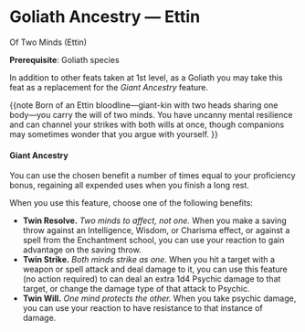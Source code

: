 # Goliath Ancestry — Ettin
Of Two Minds (Ettin)

**Prerequisite**: Goliath species

In addition to other feats taken at 1st level, as a Goliath you may take this feat as a replacement for the _Giant Ancestry_ feature.

{{note
Born of an Ettin bloodline&mdash;giant-kin with two heads sharing one body&mdash;you carry the will of two minds. You have uncanny mental resilience and can channel your strikes with both wills at once, though companions may sometimes wonder that you argue with yourself.
}}

#### Giant Ancestry
You can use the chosen benefit a number of times equal to your proficiency bonus, regaining all expended uses when you finish a long rest.

When you use this feature, choose one of the following benefits:
- **Twin Resolve.** _Two minds to affect, not one._ When you make a saving throw against an Intelligence, Wisdom, or Charisma effect, or against a spell from the Enchantment school, you can use your reaction to gain advantage on the saving throw.
- **Twin Strike.** _Both minds strike as one._ When you hit a target with a weapon or spell attack and deal damage to it, you can use this feature (no action required) to can deal an extra 1d4 Psychic damage to that target, or change the damage type of that attack to Psychic.
- **Twin Will.** _One mind protects the other._ When you take psychic damage, you can use your reaction to have resistance to that instance of damage.
